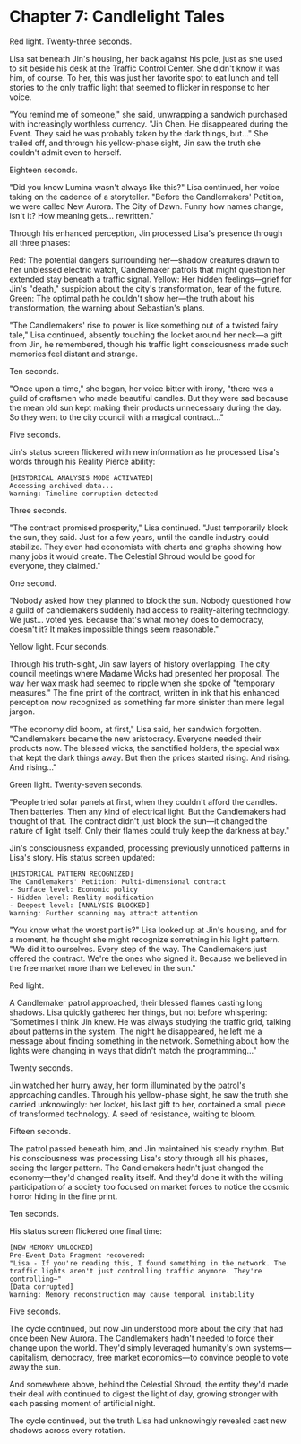 # Chapter 7: Candlelight Tales

Red light. Twenty-three seconds.

Lisa sat beneath Jin's housing, her back against his pole, just as she used to sit beside his desk at the Traffic Control Center. She didn't know it was him, of course. To her, this was just her favorite spot to eat lunch and tell stories to the only traffic light that seemed to flicker in response to her voice.

"You remind me of someone," she said, unwrapping a sandwich purchased with increasingly worthless currency. "Jin Chen. He disappeared during the Event. They said he was probably taken by the dark things, but..." She trailed off, and through his yellow-phase sight, Jin saw the truth she couldn't admit even to herself.

Eighteen seconds.

"Did you know Lumina wasn't always like this?" Lisa continued, her voice taking on the cadence of a storyteller. "Before the Candlemakers' Petition, we were called New Aurora. The City of Dawn. Funny how names change, isn't it? How meaning gets... rewritten."

Through his enhanced perception, Jin processed Lisa's presence through all three phases:

Red: The potential dangers surrounding her—shadow creatures drawn to her unblessed electric watch, Candlemaker patrols that might question her extended stay beneath a traffic signal.
Yellow: Her hidden feelings—grief for Jin's "death," suspicion about the city's transformation, fear of the future.
Green: The optimal path he couldn't show her—the truth about his transformation, the warning about Sebastian's plans.

"The Candlemakers' rise to power is like something out of a twisted fairy tale," Lisa continued, absently touching the locket around her neck—a gift from Jin, he remembered, though his traffic light consciousness made such memories feel distant and strange.

Ten seconds.

"Once upon a time," she began, her voice bitter with irony, "there was a guild of craftsmen who made beautiful candles. But they were sad because the mean old sun kept making their products unnecessary during the day. So they went to the city council with a magical contract..."

Five seconds.

Jin's status screen flickered with new information as he processed Lisa's words through his Reality Pierce ability:

```
[HISTORICAL ANALYSIS MODE ACTIVATED]
Accessing archived data...
Warning: Timeline corruption detected
```

Three seconds.

"The contract promised prosperity," Lisa continued. "Just temporarily block the sun, they said. Just for a few years, until the candle industry could stabilize. They even had economists with charts and graphs showing how many jobs it would create. The Celestial Shroud would be good for everyone, they claimed."

One second.

"Nobody asked how they planned to block the sun. Nobody questioned how a guild of candlemakers suddenly had access to reality-altering technology. We just... voted yes. Because that's what money does to democracy, doesn't it? It makes impossible things seem reasonable."

Yellow light. Four seconds.

Through his truth-sight, Jin saw layers of history overlapping. The city council meetings where Madame Wicks had presented her proposal. The way her wax mask had seemed to ripple when she spoke of "temporary measures." The fine print of the contract, written in ink that his enhanced perception now recognized as something far more sinister than mere legal jargon.

"The economy did boom, at first," Lisa said, her sandwich forgotten. "Candlemakers became the new aristocracy. Everyone needed their products now. The blessed wicks, the sanctified holders, the special wax that kept the dark things away. But then the prices started rising. And rising. And rising..."

Green light. Twenty-seven seconds.

"People tried solar panels at first, when they couldn't afford the candles. Then batteries. Then any kind of electrical light. But the Candlemakers had thought of that. The contract didn't just block the sun—it changed the nature of light itself. Only their flames could truly keep the darkness at bay."

Jin's consciousness expanded, processing previously unnoticed patterns in Lisa's story. His status screen updated:

```
[HISTORICAL PATTERN RECOGNIZED]
The Candlemakers' Petition: Multi-dimensional contract
- Surface level: Economic policy
- Hidden level: Reality modification
- Deepest level: [ANALYSIS BLOCKED]
Warning: Further scanning may attract attention
```

"You know what the worst part is?" Lisa looked up at Jin's housing, and for a moment, he thought she might recognize something in his light pattern. "We did it to ourselves. Every step of the way. The Candlemakers just offered the contract. We're the ones who signed it. Because we believed in the free market more than we believed in the sun."

Red light.

A Candlemaker patrol approached, their blessed flames casting long shadows. Lisa quickly gathered her things, but not before whispering: "Sometimes I think Jin knew. He was always studying the traffic grid, talking about patterns in the system. The night he disappeared, he left me a message about finding something in the network. Something about how the lights were changing in ways that didn't match the programming..."

Twenty seconds.

Jin watched her hurry away, her form illuminated by the patrol's approaching candles. Through his yellow-phase sight, he saw the truth she carried unknowingly: her locket, his last gift to her, contained a small piece of transformed technology. A seed of resistance, waiting to bloom.

Fifteen seconds.

The patrol passed beneath him, and Jin maintained his steady rhythm. But his consciousness was processing Lisa's story through all his phases, seeing the larger pattern. The Candlemakers hadn't just changed the economy—they'd changed reality itself. And they'd done it with the willing participation of a society too focused on market forces to notice the cosmic horror hiding in the fine print.

Ten seconds.

His status screen flickered one final time:

```
[NEW MEMORY UNLOCKED]
Pre-Event Data Fragment recovered:
"Lisa - If you're reading this, I found something in the network. The traffic lights aren't just controlling traffic anymore. They're controlling—"
[Data corrupted]
Warning: Memory reconstruction may cause temporal instability
```

Five seconds.

The cycle continued, but now Jin understood more about the city that had once been New Aurora. The Candlemakers hadn't needed to force their change upon the world. They'd simply leveraged humanity's own systems—capitalism, democracy, free market economics—to convince people to vote away the sun.

And somewhere above, behind the Celestial Shroud, the entity they'd made their deal with continued to digest the light of day, growing stronger with each passing moment of artificial night.

The cycle continued, but the truth Lisa had unknowingly revealed cast new shadows across every rotation.
